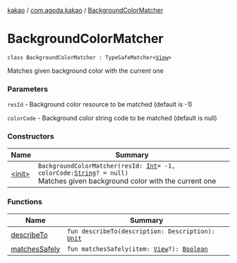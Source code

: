 [kakao](../../index.md) / [com.agoda.kakao](../index.md) / [BackgroundColorMatcher](.)

# BackgroundColorMatcher

`class BackgroundColorMatcher : TypeSafeMatcher<`[`View`](https://developer.android.com/reference/android/view/View.html)`>`

Matches given background color with the current one

### Parameters

`resId` - Background color resource to be matched (default is -1)

`colorCode` - Background color string code to be matched (default is null)

### Constructors

| Name | Summary |
|---|---|
| [&lt;init&gt;](-init-.md) | `BackgroundColorMatcher(resId: `[`Int`](https://kotlinlang.org/api/latest/jvm/stdlib/kotlin/-int/index.html)` = -1, colorCode: `[`String`](https://kotlinlang.org/api/latest/jvm/stdlib/kotlin/-string/index.html)`? = null)`<br>Matches given background color with the current one |

### Functions

| Name | Summary |
|---|---|
| [describeTo](describe-to.md) | `fun describeTo(description: Description): `[`Unit`](https://kotlinlang.org/api/latest/jvm/stdlib/kotlin/-unit/index.html) |
| [matchesSafely](matches-safely.md) | `fun matchesSafely(item: `[`View`](https://developer.android.com/reference/android/view/View.html)`?): `[`Boolean`](https://kotlinlang.org/api/latest/jvm/stdlib/kotlin/-boolean/index.html) |

